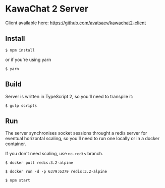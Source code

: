 # KawaChat 2 Server

Client available here: https://github.com/avatsaev/kawachat2-client

## Install

`$ npm install`

or if you're using yarn 

`$ yarn`

## Build 

Server is written in TypeScript 2, so you'll need to transpile it:

`$ gulp scripts`


## Run

The server synchronises socket sessions throught a redis server for eventual horizontal scaling, so you'll need to run one locally or in a docker container.

If you don't need scaling, use `no-redis` branch.

`$ docker pull redis:3.2-alpine`

`$ docker run -d -p 6379:6379 redis:3.2-alpine`

`$ npm start`
